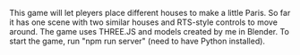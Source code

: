 This game will let pleyers place different houses to make a little Paris.
So far it has one scene with two similar houses and RTS-style controls to move around.
The game uses THREE.JS and models created by me in Blender.
To start the game, run "npm run server" (need to have Python installed). 